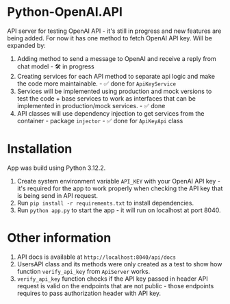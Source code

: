 # Python-OpenAI.API

API server for testing OpenAI API - it's still in progress and new features are being added. For now it has one method to fetch OpenAI API key. Will be expanded by:

1. Adding method to send a message to OpenAI and receive a reply from chat model - 🛠️ in progress
2. Creating services for each API method to separate api logic and make the code more maintainable. - ✅ done for `ApiKeyService`
3. Services will be implemented using production and mock versions to test the code + base services to work as interfaces that can be implemented in production/mock services. - ✅ done
4. API classes will use dependency injection to get services from the container - package `injector` - ✅ done for `ApiKeyApi` class

# Installation

App was build using Python 3.12.2.

1. Create system environment variable `API_KEY` with your OpenAI API key - it's required for the app to work properly when checking the API key that is being send in API request.
2. Run `pip install -r requirements.txt` to install dependencies.
3. Run `python app.py` to start the app - it will run on localhost at port 8040.

# Other information

1. API docs is available at `http://localhost:8040/api/docs`
2. UsersAPI class and its methods were only created as a test to show how function `verify_api_key` from `ApiServer` works.
3. `verify_api_key` function checks if the API key passed in header API request is valid on the endpoints that are not public - those endpoints requires to pass authorization header with API key.
